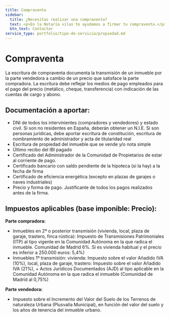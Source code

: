 ```yaml
---
title: Compraventa
sidebar: 
  title: ¿Necesitas realizar una compraventa?
  text: <p>En la Notaría vilas te ayudamos a firmar tu compraventa.</p>
  btn_text: Contactar
service_type: portfolio/tipo-de-servicio/propiedad.md
---
```


# Compraventa

La escritura de compraventa documenta la transmisión de un inmueble por la parte vendedora a cambio de un precio que satisface la parte compradora.
La escritura debe reflejar los medios de pago empleados para el pago del precio (metálico, cheque, transferencia) con indicación de las cuentas de cargo y abono. 

## Documentación a aportar:
- DNI de todos los intervinientes (compradores y vendedores) y estado civil. Si son no residentes en España, deberán obtener un N.I.E.  Si son personas jurídicas, debe aportar escritura de constitución, escritura de nombramiento de administrador y acta de titularidad real
- Escritura de propiedad del inmueble que se vende y/o nota simple
- Último recibo del  IBI pagado
- Certificado del Administrador de la Comunidad de Propietarios de estar al corriente de pago.
- Certificado bancario con saldo pendiente de la hipoteca (si la hay) a la fecha de firma
- Certificado de eficiencia energética (excepto en plazas de garajes o naves industriales)
- Precio y forma de pago. Justificante de todos los pagos realizados antes de la firma.

## Impuestos aplicables (base imponible: Precio):

**Parte compradora:** 
- Inmuebles en 2º o posterior transmisión (vivienda, local, plaza de garaje, trastero, finca rústica): Impuesto de Transmisiones Patrimoniales  (ITP) al tipo vigente en la Comunidad Autónoma  en la que radica el inmueble. Comunidad de Madrid 6%. Si es vivienda habitual y el precio es inferior a 250.000 euros: 5,4%)
- Inmuebles 1º transmisión: vivienda: Impuesto sobre el valor Añadido IVA (10%), local, plaza de garaje, trastero: Impuesto sobre el valor Añadido IVA (21%),  +  Actos Jurídicos Documentados (AJD) al tipo aplicable en la Comunidad Autónoma en la que radica el inmueble (Comunidad de Madrid al 0,75%)

**Parte vendedora:**
- Impuesto sobre el Incremento del Valor  del Suelo de los Terrenos de naturaleza Urbana (Plusvalía Municipal), en función del valor del suelo y los años de tenencia del inmueble urbano.
